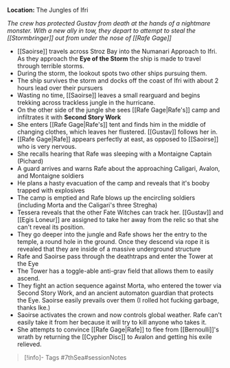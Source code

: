 **Location:** The Jungles of Ifri

*The crew has protected Gustav from death at the hands of a nightmare monster.  With  a new ally in tow, they depart to attempt to steal the [[Stormbringer]] out from under the nose of [[Rafe Gage]]*

- [[Saoirse]] travels across Stroz Bay into the Numanari Approach to Ifri.  As they approach the **Eye of the Storm** the ship is made to travel through terrible storms.
- During the storm, the lookout spots two other ships pursuing them.
- The ship survives the storm and docks off the coast of Ifri with about 2 hours lead over their pursuers
- Wasting no time, [[Saoirse]] leaves a small rearguard and begins trekking across trackless jungle in the hurricane.
- On the other side of the jungle she sees [[Rafe Gage|Rafe's]] camp and infiltrates it with **Second Story Work**
- She enters [[Rafe Gage|Rafe's]] tent and finds him in the middle of changing clothes, which leaves her flustered.  [[Gustav]] follows her in.
- [[Rafe Gage|Rafe]] appears perfectly at east, as opposed to [[Saoirse]] who is very nervous.
- She recalls hearing that Rafe was sleeping with a Montaigne Captain (Pichard)
- A guard arrives and warns Rafe  about the approaching Caligari, Avalon, and Montaigne soldiers
- He plans a hasty evacuation of the camp and reveals that it's booby trapped with explosives
- The camp is emptied and Rafe blows up the encircling soldiers (including Morta and the Caligari's three Stregha)
- Tessera reveals that the other Fate Witches can track her.  [[Gustav]] and [[Egis Loneur]] are assigned to take her away from the relic so that she can't reveal its position.
- They go deeper into the jungle and Rafe shows her the entry to the temple, a round hole in the ground.  Once they descend via rope it is revealed that they are inside of a massive underground structure
- Rafe and Saoirse pass through the deathtraps and enter the Tower at the Eye
- The Tower has a toggle-able anti-grav field that allows them to easily ascend.
- They fight an action sequence against Morta, who entered the tower via Second Story Work, and an ancient automaton guardian that protects the Eye.  Saoirse easily prevails over them (I rolled hot fucking garbage, thanks Ike.)
- Saoirse activates the crown and now controls global weather.  Rafe can't easily take it from her because it will try to kill anyone who takes it.
- She attempts to convince [[Rafe Gage|Rafe]] to flee from [[Bernoulli]]'s wrath by returning the [[Cypher Disc]] to Avalon and getting his exile relieved.

> [!info]- Tags
> #7thSea#sessionNotes

  
